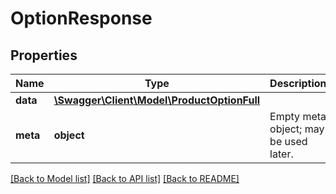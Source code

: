 # OptionResponse

## Properties
Name | Type | Description | Notes
------------ | ------------- | ------------- | -------------
**data** | [**\Swagger\Client\Model\ProductOptionFull**](ProductOptionFull.md) |  | [optional] 
**meta** | **object** | Empty meta object; may be used later. | [optional] 

[[Back to Model list]](../README.md#documentation-for-models) [[Back to API list]](../README.md#documentation-for-api-endpoints) [[Back to README]](../README.md)


